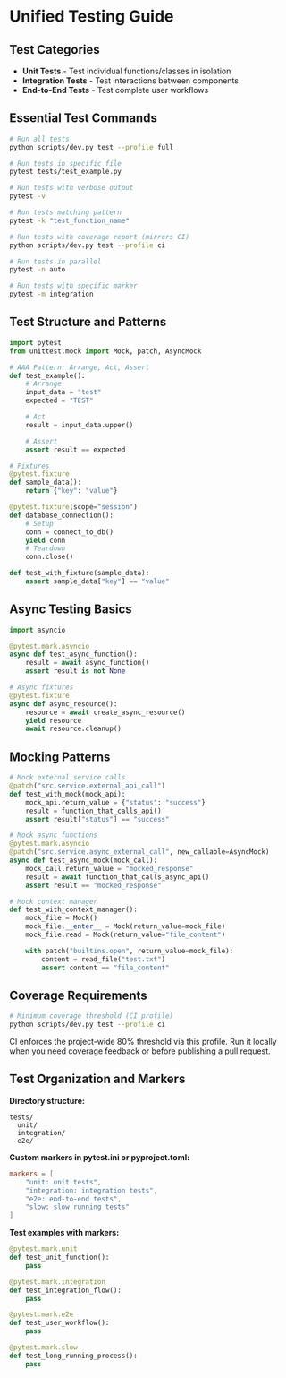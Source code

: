 # Unified Testing Guide

## Test Categories

- **Unit Tests** - Test individual functions/classes in isolation
- **Integration Tests** - Test interactions between components
- **End-to-End Tests** - Test complete user workflows

## Essential Test Commands

```bash
# Run all tests
python scripts/dev.py test --profile full

# Run tests in specific file
pytest tests/test_example.py

# Run tests with verbose output
pytest -v

# Run tests matching pattern
pytest -k "test_function_name"

# Run tests with coverage report (mirrors CI)
python scripts/dev.py test --profile ci

# Run tests in parallel
pytest -n auto

# Run tests with specific marker
pytest -m integration
```

## Test Structure and Patterns

```python
import pytest
from unittest.mock import Mock, patch, AsyncMock

# AAA Pattern: Arrange, Act, Assert
def test_example():
    # Arrange
    input_data = "test"
    expected = "TEST"

    # Act
    result = input_data.upper()

    # Assert
    assert result == expected

# Fixtures
@pytest.fixture
def sample_data():
    return {"key": "value"}

@pytest.fixture(scope="session")
def database_connection():
    # Setup
    conn = connect_to_db()
    yield conn
    # Teardown
    conn.close()

def test_with_fixture(sample_data):
    assert sample_data["key"] == "value"
```

## Async Testing Basics

```python
import asyncio

@pytest.mark.asyncio
async def test_async_function():
    result = await async_function()
    assert result is not None

# Async fixtures
@pytest.fixture
async def async_resource():
    resource = await create_async_resource()
    yield resource
    await resource.cleanup()
```

## Mocking Patterns

```python
# Mock external service calls
@patch("src.service.external_api_call")
def test_with_mock(mock_api):
    mock_api.return_value = {"status": "success"}
    result = function_that_calls_api()
    assert result["status"] == "success"

# Mock async functions
@pytest.mark.asyncio
@patch("src.service.async_external_call", new_callable=AsyncMock)
async def test_async_mock(mock_call):
    mock_call.return_value = "mocked_response"
    result = await function_that_calls_async_api()
    assert result == "mocked_response"

# Mock context manager
def test_with_context_manager():
    mock_file = Mock()
    mock_file.__enter__ = Mock(return_value=mock_file)
    mock_file.read = Mock(return_value="file_content")

    with patch("builtins.open", return_value=mock_file):
        content = read_file("test.txt")
        assert content == "file_content"
```

## Coverage Requirements

```bash
# Minimum coverage threshold (CI profile)
python scripts/dev.py test --profile ci
```

CI enforces the project-wide 80% threshold via this profile. Run it locally when
you need coverage feedback or before publishing a pull request.

## Test Organization and Markers

**Directory structure:**

```
tests/
  unit/
  integration/
  e2e/
```

**Custom markers in pytest.ini or pyproject.toml:**

```toml
markers = [
    "unit: unit tests",
    "integration: integration tests",
    "e2e: end-to-end tests",
    "slow: slow running tests"
]
```

**Test examples with markers:**

```python
@pytest.mark.unit
def test_unit_function():
    pass

@pytest.mark.integration
def test_integration_flow():
    pass

@pytest.mark.e2e
def test_user_workflow():
    pass

@pytest.mark.slow
def test_long_running_process():
    pass
```
